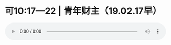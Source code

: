 # 可10:17—22 | 青年财主（19.02.17早）

<audio style="width: 100%;" preload="false" controls controlslist="nodownload"><source src="//file.simai.life/audio/mp3/old/27338.mp3" type="audio/mpeg">Your browser does not support the audio element.</audio>


